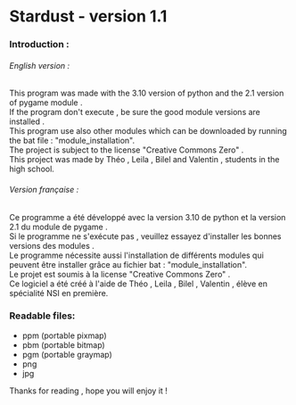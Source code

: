 # Stardust - version 1.1

### Introduction :

###### English version :

This program was made with the 3.10 version of python and the 2.1 version of pygame module .<br />
If the program don't execute , be sure the good module versions are installed .<br />
This program use also other modules which can be downloaded by running the bat file : "module_installation".<br />
The project is subject to the license "Creative Commons Zero" .<br />
This project was made by Théo , Leila , Bilel and Valentin , students in the high school.<br />

###### Version française : 

Ce programme a été développé avec la version 3.10 de python et la version 2.1 du module de pygame .<br />
Si le programme ne s'exécute pas , veuillez essayez d'installer les bonnes versions des modules .<br />
Le programme nécessite aussi l'installation de différents modules qui peuvent être installer grâce au fichier bat : "module_installation".<br />
Le projet est soumis à la license "Creative Commons Zero" .<br />
Ce logiciel a été créé à l'aide de Théo , Leila , Bilel , Valentin , élève en spécialité NSI en première.<br />

### Readable files:

- ppm (portable pixmap)
- pbm (portable bitmap)
- pgm (portable graymap)
- png
- jpg

Thanks for reading , hope you will enjoy it !
